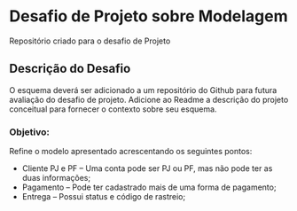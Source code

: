 # Desafio de Projeto sobre Modelagem
Repositório criado para o desafio de Projeto

<h2>Descrição do Desafio</h2>
O esquema deverá ser adicionado a um repositório do Github para futura avaliação do desafio de projeto. Adicione ao Readme a descrição do projeto conceitual para fornecer o contexto sobre seu esquema.

<h3>Objetivo:</h3>

Refine o modelo apresentado acrescentando os seguintes pontos:

 - Cliente PJ e PF – Uma conta pode ser PJ ou PF, mas não pode ter as duas informações;
 - Pagamento – Pode ter cadastrado mais de uma forma de pagamento;
 - Entrega – Possui status e código de rastreio;



